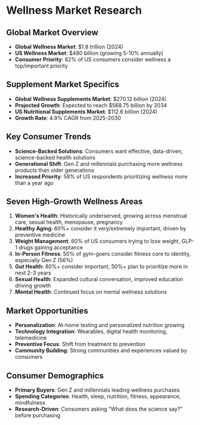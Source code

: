 # Wellness Market Research

## Global Market Overview
- **Global Wellness Market**: $1.8 trillion (2024)
- **US Wellness Market**: $480 billion (growing 5-10% annually)
- **Consumer Priority**: 82% of US consumers consider wellness a top/important priority

## Supplement Market Specifics
- **Global Wellness Supplements Market**: $270.12 billion (2024)
- **Projected Growth**: Expected to reach $568.75 billion by 2034
- **US Nutritional Supplements Market**: $112.6 billion (2024)
- **Growth Rate**: 4.9% CAGR from 2025-2030

## Key Consumer Trends
- **Science-Backed Solutions**: Consumers want effective, data-driven, science-backed health solutions
- **Generational Shift**: Gen Z and millennials purchasing more wellness products than older generations
- **Increased Priority**: 58% of US respondents prioritizing wellness more than a year ago

## Seven High-Growth Wellness Areas
1. **Women's Health**: Historically underserved, growing across menstrual care, sexual health, menopause, pregnancy
2. **Healthy Aging**: 60%+ consider it very/extremely important, driven by preventive medicine
3. **Weight Management**: 60% of US consumers trying to lose weight, GLP-1 drugs gaining acceptance
4. **In-Person Fitness**: 50% of gym-goers consider fitness core to identity, especially Gen Z (56%)
5. **Gut Health**: 80%+ consider important, 50%+ plan to prioritize more in next 2-3 years
6. **Sexual Health**: Expanded cultural conversation, improved education driving growth
7. **Mental Health**: Continued focus on mental wellness solutions

## Market Opportunities
- **Personalization**: At-home testing and personalized nutrition growing
- **Technology Integration**: Wearables, digital health monitoring, telemedicine
- **Preventive Focus**: Shift from treatment to prevention
- **Community Building**: Strong communities and experiences valued by consumers

## Consumer Demographics
- **Primary Buyers**: Gen Z and millennials leading wellness purchases
- **Spending Categories**: Health, sleep, nutrition, fitness, appearance, mindfulness
- **Research-Driven**: Consumers asking "What does the science say?" before purchasing

